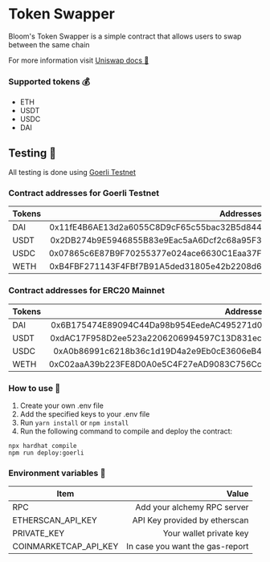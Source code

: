 # Token Swapper

Bloom's Token Swapper is a simple contract that allows users to swap between the same chain

For more information visit [Uniswap docs 🦄](https://docs.uniswap.org/)

### Supported tokens 💰

-   ETH
-   USDT
-   USDC
-   DAI

## Testing 🧪

All testing is done using [Goerli Testnet](https://goerli.etherscan.io/)

### Contract addresses for Goerli Testnet

| Tokens |                                  Addresses |
| ------ | -----------------------------------------: |
| DAI    | 0x11fE4B6AE13d2a6055C8D9cF65c55bac32B5d844 |
| USDT   | 0x2DB274b9E5946855B83e9Eac5aA6Dcf2c68a95F3 |
| USDC   | 0x07865c6E87B9F70255377e024ace6630C1Eaa37F |
| WETH   | 0xB4FBF271143F4FBf7B91A5ded31805e42b2208d6 |

### Contract addresses for ERC20 Mainnet

| Tokens |                                  Addresses |
| ------ | -----------------------------------------: |
| DAI    | 0x6B175474E89094C44Da98b954EedeAC495271d0F |
| USDT   | 0xdAC17F958D2ee523a2206206994597C13D831ec7 |
| USDC   | 0xA0b86991c6218b36c1d19D4a2e9Eb0cE3606eB48 |
| WETH   | 0xC02aaA39b223FE8D0A0e5C4F27eAD9083C756Cc2 |

### How to use 🤔

1.  Create your own .env file
2.  Add the specified keys to your .env file
3.  Run `yarn install` or `npm install`
4.  Run the following command to compile and deploy the contract:

```shell
npx hardhat compile
npm run deploy:goerli
```

### Environment variables 📝

| Item                  |                           Value |
| --------------------- | ------------------------------: |
| RPC                   |     Add your alchemy RPC server |
| ETHERSCAN_API_KEY     |   API Key provided by etherscan |
| PRIVATE_KEY           |         Your wallet private key |
| COINMARKETCAP_API_KEY | In case you want the gas-report |
